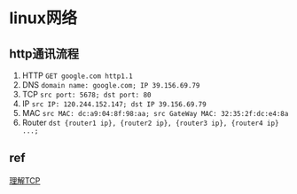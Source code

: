 # linux网络

## http通讯流程

1. HTTP `GET google.com http1.1`
2. DNS `domain name: google.com; IP 39.156.69.79`
3. TCP `src port: 5678; dst port: 80`
4. IP `src IP: 120.244.152.147; dst IP 39.156.69.79`
5. MAC `src MAC: dc:a9:04:8f:98:aa; src GateWay MAC: 32:35:2f:dc:e4:8a`
6. Router `dst {router1 ip}, {router2 ip}, {router3 ip}, {router4 ip} ...;`

## ref

[理解TCP](https://www.jianshu.com/p/ca64764e4a26)
